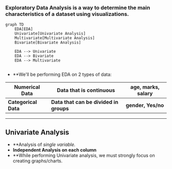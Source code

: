 ### Exploratory Data Analysis is a way to determine the main characteristics of a dataset using visualizations.

```mermaid
graph TD
    EDA[EDA]
    Univariate[Univariate Analysis]
    Multivariate[Multivariate Analysis]
    Bivariate[Bivariate Analysis]

    EDA --> Univariate
    EDA --> Bivariate
    EDA --> Multivariate
    

```


- **We'll be performing EDA on 2 types of data:

| Numerical Data       | Data that is continuous                | age, marks, salary |
| -------------------- | -------------------------------------- | ------------------ |
| **Categorical Data** | **Data that can be divided in groups** | **gender, Yes/no** |

-----
## Univariate Analysis
- **Analysis of *single variable.*
- **Independent Analysis on each column**
- **While performing Univariate analysis, we must strongly focus on creating graphs/charts.
